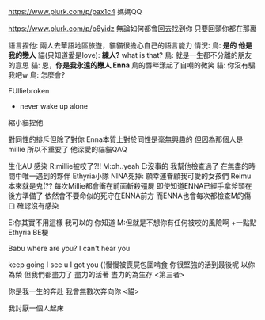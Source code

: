 https://www.plurk.com/p/pax1c4
媽媽QQ

https://www.plurk.com/p/p6yidz
無論如何都會回去找到你
只要回頭你都在那裏

語言捏他:
	兩人去華語地區旅遊，貓貓很擔心自己的語言能力
	情況: 
	鳥: **是的 他是我的戀人**
	貓(只知道愛是love): **練人?** what is that?
	鳥: 就是一生都不分離的朋友的意思
	貓: 恩，**你是我永遠的戀人 Enna**
	鳥的唇畔漾起了自嘲的微笑
	貓: 你沒有騙我吧w
	鳥: 怎麼會?
	
FUlliebroken
- never wake up alone

縮小貓捏他

對同性的排斥但除了對你
Enna本質上對於同性是毫無興趣的
但因為那個人是millie
所以不重要了 他深愛的貓貓QAQ

生化AU
感染
R:millie被咬了?!!
M:oh..yeah
E:沒事的 我幫他檢查過了
在無盡的時間中唯一遇到的夥伴
Ethyria小隊
NINA死掉: 願幸運眷顧我可愛的女孩們
Reimu本來就是鬼(??
每次Millie都會衝在前面斬殺殭屍 即使知道ENNA已經手拿斧頭在後方準備了
依然會不要命似的死守在ENNA前方
而ENNA也會每次都檢查M的傷口 確認沒有感染

E:你其實不用這樣 我可以的 你知道
M:但就是不想你有任何被咬的風險啊
+一點點Ethyria BE梗

Babu where are you?
I can't hear you

keep going I see u I got you
((慢慢被喪屍包圍啃食
你很堅強的活到最後呢 以你為榮
但我們都盡力了 盡力的活著 盡力的為生存
<第三者>

你是我一生的奔赴
我會無數次奔向你
<貓>

我討厭一個人起床




